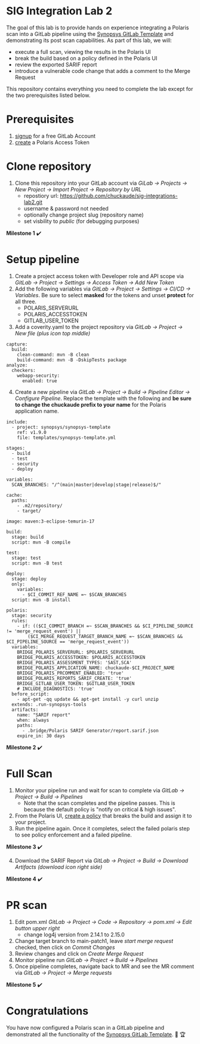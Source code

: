 # SIG Integration Lab 2
The goal of this lab is to provide hands on experience integrating a Polaris scan into a GitLab pipeline using the [Synopsys GitLab Template](https://gitlab.com/synopsys/synopsys-template) and demonstrating its post scan capabilities. As part of this lab, we will:
- execute a full scan, viewing the results in the Polaris UI
- break the build based on a policy defined in the Polaris UI
- review the exported SARIF report
- introduce a vulnerable code change that adds a comment to the Merge Request

This repository contains everything you need to complete the lab except for the two prerequisites listed below.

# Prerequisites

1. [signup](https://gitlab.com/users/sign_up) for a free GitLab Account
2. [create](https://polaris.synopsys.com/developer/default/polaris-documentation/t_make-token) a Polaris Access Token

# Clone repository

1. Clone this repository into your GitLab account via _GiLab → Projects → New Project → Import Project → Repository by URL_
   - repostiory url: https://github.com/chuckaude/sig-integrations-lab2.git
   - username & password not needed
   - optionally change project slug (repository name)
   - set visbility to _public_ (for debugging purposes)

 **Milestone 1** :heavy_check_mark:

# Setup pipeline

1. Create a project access token with Developer role and API scope via _GitLab → Project → Settings → Access Token → Add New Token_
2. Add the following variables via _GitLab → Project → Settings → CI/CD → Variables_. Be sure to select **masked** for the tokens and unset **protect** for all three.
   - POLARIS_SERVERURL
   - POLARIS_ACCESSTOKEN
   - GITLAB_USER_TOKEN
4. Add a coverity.yaml to the project repository via _GitLab → Project → New file (plus icon top middle)_

```
capture:
  build:
    clean-command: mvn -B clean
    build-command: mvn -B -DskipTests package
analyze:
  checkers:
    webapp-security:
      enabled: true
```

4. Create a new pipeline via _GitLab → Project → Build → Pipeline Editor → Configure Pipeline_. Replace the template with the following and **be sure to change the chuckaude prefix to your name** for the Polaris application name.

```
include:
  - project: synopsys/synopsys-template
    ref: v1.9.0
    file: templates/synopsys-template.yml

stages:
  - build
  - test
  - security
  - deploy

variables:
  SCAN_BRANCHES: "/^(main|master|develop|stage|release)$/"

cache:
  paths:
    - .m2/repository/
    - target/

image: maven:3-eclipse-temurin-17

build:
  stage: build
  script: mvn -B compile

test:
  stage: test
  script: mvn -B test

deploy:
  stage: deploy
  only:
    variables:
      - $CI_COMMIT_REF_NAME =~ $SCAN_BRANCHES
  script: mvn -B install

polaris:
  stage: security
  rules:
    - if: (($CI_COMMIT_BRANCH =~ $SCAN_BRANCHES && $CI_PIPELINE_SOURCE != 'merge_request_event') ||
        ($CI_MERGE_REQUEST_TARGET_BRANCH_NAME =~ $SCAN_BRANCHES && $CI_PIPELINE_SOURCE == 'merge_request_event'))
  variables:
    BRIDGE_POLARIS_SERVERURL: $POLARIS_SERVERURL
    BRIDGE_POLARIS_ACCESSTOKEN: $POLARIS_ACCESSTOKEN
    BRIDGE_POLARIS_ASSESSMENT_TYPES: 'SAST,SCA'
    BRIDGE_POLARIS_APPLICATION_NAME: chuckaude-$CI_PROJECT_NAME
    BRIDGE_POLARIS_PRCOMMENT_ENABLED: 'true'
    BRIDGE_POLARIS_REPORTS_SARIF_CREATE: 'true'
    BRIDGE_GITLAB_USER_TOKEN: $GITLAB_USER_TOKEN
    # INCLUDE_DIAGNOSTICS: 'true'
  before_script:
    - apt-get -qq update && apt-get install -y curl unzip
  extends: .run-synopsys-tools
  artifacts:
    name: "SARIF report"
    when: always
    paths:
      - .bridge/Polaris SARIF Generator/report.sarif.json
    expire_in: 30 days
```

 **Milestone 2** :heavy_check_mark:
 
# Full Scan

1. Monitor your pipeline run and wait for scan to complete via _GitLab → Project → Build → Pipelines_
   - Note that the scan completes and the pipeline passes. This is because the default policy is "notify on critical & high issues".
2. From the Polaris UI, [create a policy](https://polaris.synopsys.com/developer/default/polaris-documentation/t_post_scan_policies) that breaks the build and assign it to your project.
3. Run the pipeline again. Once it completes, select the failed polaris step to see policy enforcement and a failed pipeline.

**Milestone 3** :heavy_check_mark:

4. Download the SARIF Report via _GitLab → Project → Build → Download Artifacts (download icon right side)_

**Milestone 4** :heavy_check_mark:

# PR scan

1. Edit pom.xml _GitLab → Project → Code → Repository → pom.xml → Edit button upper right_
   - change log4j version from 2.14.1 to 2.15.0
3. Change target branch to main-patch1, leave _start merge request_ checked, then click on _Commit Changes_
4. Review changes and click on _Create Merge Request_
5. Monitor pipeline run _GitLab → Project → Build → Pipelines_
6. Once pipeline completes, navigate back to MR and see the MR comment via _GitLab → Project → Merge requests_

**Milestone 5** :heavy_check_mark:

# Congratulations

You have now configured a Polaris scan in a GitLab pipeline and demonstrated all the functionality of the [Synopsys GitLab Template](https://gitlab.com/synopsys/synopsys-template). :clap: :trophy:
